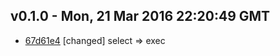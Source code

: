 v0.1.0 - Mon, 21 Mar 2016 22:20:49 GMT
--------------------------------------

- [67d61e4](../../commit/67d61e4) [changed] select => exec
